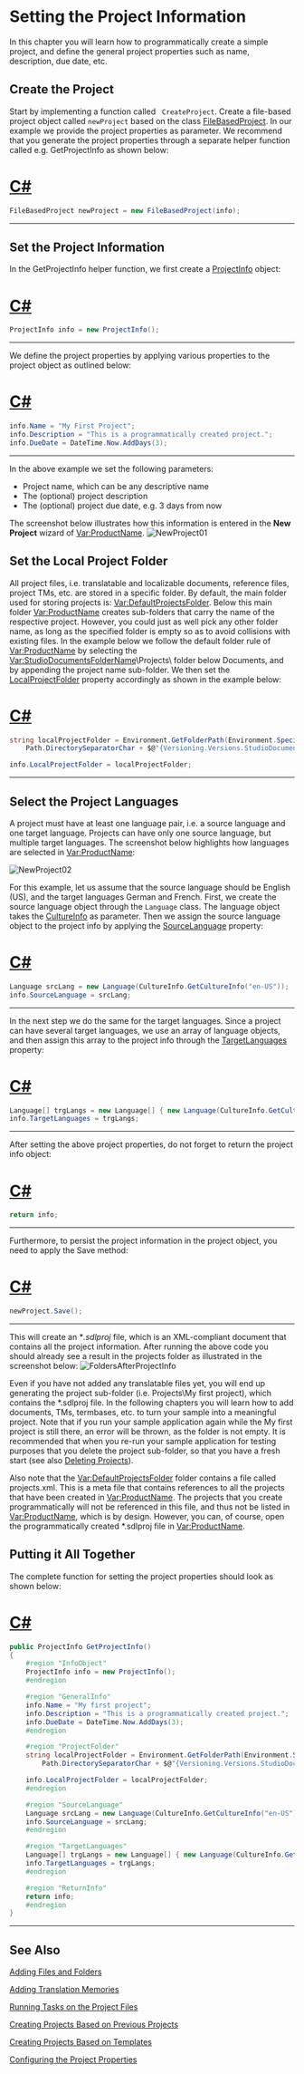 Setting the Project Information
==
In this chapter you will learn how to programmatically create a simple project, and define the general project properties such as name, description, due date, etc.

Create the Project
--
Start by implementing a function called ``` CreateProject```. Create a file-based project object called ```newProject``` based on the class [FileBasedProject](../../api\projectautomation\Sdl.ProjectAutomation.FileBased.FileBasedProject.yml). In our example we provide the project properties as parameter. We recommend that you generate the project properties through a separate helper function called e.g. GetProjectInfo as shown below:

# [C#](#tab/tabid-1)
```CS
FileBasedProject newProject = new FileBasedProject(info);
```
***

Set the Project Information
--
In the GetProjectInfo helper function, we first create a [ProjectInfo](../../api\projectautomation\Sdl.ProjectAutomation.Core.ProjectInfo.yml) object:

# [C#](#tab/tabid-2)
```CS
ProjectInfo info = new ProjectInfo();
``` 
***

We define the project properties by applying various properties to the project object as outlined below:

# [C#](#tab/tabid-3)
```CS
info.Name = "My First Project";
info.Description = "This is a programmatically created project.";
info.DueDate = DateTime.Now.AddDays(3);
```
***

In the above example we set the following parameters:
* Project name, which can be any descriptive name
* The (optional) project description
* The (optional) project due date, e.g. 3 days from now

The screenshot below illustrates how this information is entered in the **New Project** wizard of <Var:ProductName>.
![NewProject01](images/NewProject01.jpg)

Set the Local Project Folder
--
All project files, i.e. translatable and localizable documents, reference files, project TMs, etc. are stored in a specific folder. By default, the main folder used for storing projects is: <Var:DefaultProjectsFolder>. Below this main folder <Var:ProductName> creates sub-folders that carry the name of the respective project. However, you could just as well pick any other folder name, as long as the specified folder is empty so as to avoid collisions with existing files. In the example below we follow the default folder rule of <Var:ProductName> by selecting the <Var:StudioDocumentsFolderName>\Projects\ folder below Documents, and by appending the project name sub-folder. We then set the [LocalProjectFolder](../../api/projectautomation/Sdl.ProjectAutomation.Core.ProjectInfo.yml#Sdl_ProjectAutomation_Core_ProjectInfo_LocalProjectFolder) property accordingly as shown in the example below:
# [C#](#tab/tabid-4)
```CS
string localProjectFolder = Environment.GetFolderPath(Environment.SpecialFolder.MyDocuments).ToString() +
    Path.DirectorySeparatorChar + $@"{Versioning.Versions.StudioDocumentsFolderName}\Projects\" + info.Name;

info.LocalProjectFolder = localProjectFolder;
```
***
Select the Project Languages
--
A project must have at least one language pair, i.e. a source language and one target language. Projects can have only one source language, but multiple target languages. The screenshot below highlights how languages are selected in <Var:ProductName>:

![NewProject02](images/NewProject02.jpg)

For this example, let us assume that the source language should be English (US), and the target languages German and French. First, we create the source language object through the ```Language``` class. The language object takes the [CultureInfo](https://docs.microsoft.com/en-us/dotnet/api/system.globalization.cultureinfo?redirectedfrom=MSDN&view=net-5.0) as parameter. Then we assign the source language object to the project info by applying the [SourceLanguage](../../api/projectautomation/Sdl.ProjectAutomation.Core.ProjectInfo.yml#Sdl_ProjectAutomation_Core_ProjectInfo_SourceLanguage)  property:

# [C#](#tab/tabid-5)
```CS
Language srcLang = new Language(CultureInfo.GetCultureInfo("en-US"));
info.SourceLanguage = srcLang;
```
***
In the next step we do the same for the target languages. Since a project can have several target languages, we use an array of language objects, and then assign this array to the project info through the [TargetLanguages](../../api/projectautomation/Sdl.ProjectAutomation.Core.ProjectInfo.yml#Sdl_ProjectAutomation_Core_ProjectInfo_TargetLanguages) property:

# [C#](#tab/tabid-6)
```CS
Language[] trgLangs = new Language[] { new Language(CultureInfo.GetCultureInfo("de-DE")), new Language(CultureInfo.GetCultureInfo("fr-FR")) };
info.TargetLanguages = trgLangs;
```
***

After setting the above project properties, do not forget to return the project info object:

# [C#](#tab/tabid-7)
```CS
return info;
```
***
Furthermore, to persist the project information in the project object, you need to apply the Save method:

# [C#](#tab/tabid-8)
```CS
newProject.Save();
```
***
This will create an **.sdlproj* file, which is an XML-compliant document that contains all the project information.
After running the above code you should already see a result in the projects folder as illustrated in the screenshot below:
![FoldersAfterProjectInfo](images/FoldersAfterProjectInfo.jpg)

Even if you have not added any translatable files yet, you will end up generating the project sub-folder (i.e. Projects\My first project), which contains the *.sdlproj file. In the following chapters you will learn how to add documents, TMs, termbases, etc. to turn your sample into a meaningful project. Note that if you run your sample application again while the My first project is still there, an error will be thrown, as the folder is not empty. It is recommended that when you re-run your sample application for testing purposes that you delete the project sub-folder, so that you have a fresh start (see also [Deleting Projects](deleting_projects.md)).

Also note that the <Var:DefaultProjectsFolder> folder contains a file called projects.xml. This is a meta file that contains references to all the projects that have been created in <Var:ProductName>. The projects that you create programmatically will not be referenced in this file, and thus not be listed in <Var:ProductName>, which is by design. However, you can, of course, open the programmatically created *.sdlproj file in <Var:ProductName>.

Putting it All Together
--
The complete function for setting the project properties should look as shown below:

# [C#](#tab/tabid-9)
```CS
public ProjectInfo GetProjectInfo()
{
    #region "InfoObject"
    ProjectInfo info = new ProjectInfo();
    #endregion

    #region "GeneralInfo"
    info.Name = "My first project";
    info.Description = "This is a programmatically created project.";
    info.DueDate = DateTime.Now.AddDays(3);
    #endregion

    #region "ProjectFolder"
    string localProjectFolder = Environment.GetFolderPath(Environment.SpecialFolder.MyDocuments).ToString() +
        Path.DirectorySeparatorChar + $@"{Versioning.Versions.StudioDocumentsFolderName}\Projects\" + info.Name;

    info.LocalProjectFolder = localProjectFolder;
    #endregion

    #region "SourceLanguage"
    Language srcLang = new Language(CultureInfo.GetCultureInfo("en-US"));
    info.SourceLanguage = srcLang;
    #endregion

    #region "TargetLanguages"
    Language[] trgLangs = new Language[] { new Language(CultureInfo.GetCultureInfo("de-DE")), new Language(CultureInfo.GetCultureInfo("fr-FR")) };
    info.TargetLanguages = trgLangs;
    #endregion

    #region "ReturnInfo"
    return info;
    #endregion
}

```
***

See Also
--
[Adding Files and Folders](adding_files_and_folders.md)

[Adding Translation Memories](adding_translation_memories.md)

[Running Tasks on the Project Files](running_tasks_on_project_files.md)

[Creating Projects Based on Previous Projects](creating_project_based_on_prev_proj.md)

[Creating Projects Based on Templates](creating_proj_based_on_templates.md)

[Configuring the Project Properties](configuring_the_project_properties.md)

